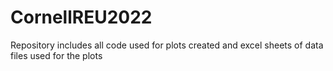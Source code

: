 # CornellREU2022
Repository includes all code used for plots created and excel sheets of data files used for the plots
